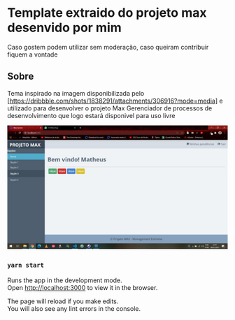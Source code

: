# Template extraido do projeto max desenvido por mim

Caso gostem podem utilizar sem moderação, caso queiram contribuir fiquem a vontade

## Sobre

Tema inspirado na imagem disponibilizada pelo [https://dribbble.com/shots/1838291/attachments/306916?mode=media] e utilizado para desenvolver o projeto Max Gerenciador de processos de desenvolvimento que logo estará disponivel para uso livre

![alt text](https://github.com/matheuspereiradev/TemplateMAX/blob/main/print.jpg?raw=true)

### `yarn start`

Runs the app in the development mode.\
Open [http://localhost:3000](http://localhost:3000) to view it in the browser.

The page will reload if you make edits.\
You will also see any lint errors in the console.



